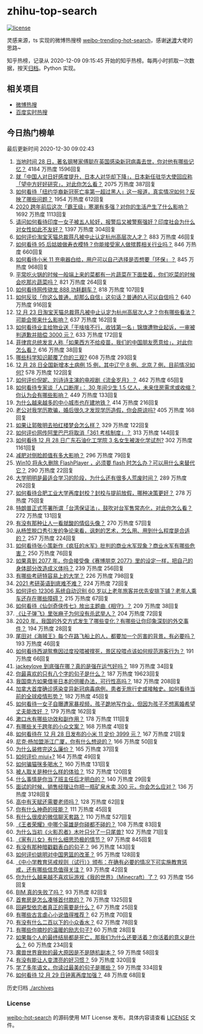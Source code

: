 # zhihu-top-search

[![license](https://img.shields.io/github/license/Arrackisarookie/zhihu-top-search)](https://github.com/Arrackisarookie/zhihu-top-search/blob/master/LICENSE)

灵感来源，ts 实现的微博热搜榜 [weibo-trending-hot-search](https://github.com/justjavac/weibo-trending-hot-search)，感谢[迷渡](https://github.com/justjavac)大佬的思路~

知乎热榜，记录从 2020-12-09 09:15:45 开始的知乎热榜。每两小时抓取一次数据，按天[归档](./archives)。Python 实现。

## 相关项目
+ [微博热搜](https://github.com/Arrackisarookie/weibo-hot-search)
+ [百度实时热搜](https://github.com/Arrackisarookie/baidu-hot-search)

## 今日热门榜单

<!-- Rank Begin -->

最后更新时间 2020-12-30 09:02:43

1. [当地时间 28 日，著名钢琴家傅聪在英国感染新冠病毒去世，你对他有哪些记忆？](https://www.zhihu.com/question/436736385) 4184 万热度 1596回复
1. [就「中国人对日好感度提升，日本人对华却下降」，日本新任驻华大使回应称「望中方好好研究」，对此你怎么看？](https://www.zhihu.com/question/437011548) 2075 万热度 387回复
1. [如何看待「纽约华裔新冠死亡率第一超过黑人」这一报道，真实情况如何？反映了哪些问题？](https://www.zhihu.com/question/436827094) 1954 万热度 612回复
1. [2020 跨年前后这次「霸王级」寒潮有多强？对你的生活产生了什么影响？](https://www.zhihu.com/question/436884402) 1692 万热度 1113回复
1. [请问如何看待印度一女子被五人轮奸，报警后又被警察强奸？印度社会为什么对女性如此不友好？](https://www.zhihu.com/question/436731197) 1397 万热度 304回复
1. [如何评价淘宝天猫总裁蒋凡被中止认定杭州高层次人才？](https://www.zhihu.com/question/437041072) 883 万热度 46回复
1. [如何看待 95 后姑娘做寿衣模特？你能接受家人做殡葬相关行业吗？](https://www.zhihu.com/question/436970213) 846 万热度 660回复
1. [如何看待小米 11 充电器白给，用户可以自己选择是否想要「环保」？](https://www.zhihu.com/question/436917872) 845 万热度 968回复
1. [平常吃火锅的时候一般端上来的菜都有一片蔬菜在下面垫着，你们吃菜的时候会吃那片蔬菜吗？](https://www.zhihu.com/question/435222878) 821 万热度 264回复
1. [如何看待网传骁龙 888 功耗翻车？](https://www.zhihu.com/question/436973130) 818 万热度 107回复
1. [如何反驳「你这么普通，却那么自信」这句话？普通的人可以自信吗？](https://www.zhihu.com/question/436989520) 640 万热度 916回复
1. [12 月 23 日淘宝天猫总裁蒋凡被中止认定为杭州高层次人才？你有哪些看法？可能会带来什么影响？](https://www.zhihu.com/question/437043058) 637 万热度 162回复
1. [如何看待业主给物业送「干啥啥不行，收钱第一名」锦旗遭物业起诉，一审被判道歉并赔偿 3000 元？](https://www.zhihu.com/question/436996149) 633 万热度 172回复
1. [菲律宾总统发言人称「如果西方不给疫苗，我们的中国朋友愿意给」，对此你怎么看？](https://www.zhihu.com/question/437062889) 616 万热度 38回复
1. [哪些科学知识颠覆了你的三观?](https://www.zhihu.com/question/327141696) 608 万热度 293回复
1. [12 月 28 日全国新增本土病例 15 例，其中辽宁 8 例、北京 7 例，目前情况如何?](https://www.zhihu.com/question/436960290) 578 万热度 122回复
1. [如何评价倪妮、刘诗诗主演的电视剧《流金岁月》？](https://www.zhihu.com/question/347391344) 462 万热度 65回复
1. [如何看待专家谈「人口断崖」： 30 年间少生 1.5 亿人，未来住房需求或收缩？你认为会有哪些影响？](https://www.zhihu.com/question/436968349) 449 万热度 133回复
1. [为什么越来越多的中小城市也在建地铁？](https://www.zhihu.com/question/43550635) 414 万热度 216回复
1. [老公对我学历欺骗，婚后很久才发现学历造假，你会原谅吗?](https://www.zhihu.com/question/347657075) 405 万热度 168回复
1. [如果让郭敬明去拍红楼梦会怎么样？](https://www.zhihu.com/question/436968023) 329 万热度 122回复
1. [如何评价网传阿里巴巴将取消「361 考核制度」？](https://www.zhihu.com/question/436837449) 313 万热度 144回复
1. [如何看待 12 月 28 日广东石油化工学院 3 名女生被泼化学试剂?](https://www.zhihu.com/question/436890084) 302 万热度 1161回复
1. [减肥对侧脸颜值有多大影响？](https://www.zhihu.com/question/68223529) 296 万热度 79回复
1. [Win10 将永久删除 FlashPlayer ，必须要 flash 时怎么办？可以用什么来替代它？](https://www.zhihu.com/question/436834128) 290 万热度 22回复
1. [大学明明是最适合学习的阶段，为什么还有很多人荒废时间？](https://www.zhihu.com/question/436615084) 289 万热度 262回复
1. [如何看待合肥工业大学再度封校？封校与提前放假，哪种决策更好？](https://www.zhihu.com/question/437008857) 278 万热度 75回复
1. [特朗普正式签署所谓「台湾保证法」，鼓吹对台军售常态化，对此你怎么看？](https://www.zhihu.com/question/436844879) 272 万热度 131回复
1. [有没有那种让人一看就酸的情侣头像？](https://www.zhihu.com/question/432753689) 270 万热度 57回复
1. [从杨笠脱口秀引发的争论来看，讽刺的艺术，怎么用、用到什么程度是合适的？](https://www.zhihu.com/question/436836729) 257 万热度 224回复
1. [如何看待张小策新作《疯狂的水军》批判的商业水军现象？商业水军有哪些危害？](https://www.zhihu.com/question/436865891) 250 万热度 76回复
1. [如果真到 2077 年，你会接受像《赛博朋克 2077》里的设定一样，把自己的身体部分改造成义体吗？](https://www.zhihu.com/question/436761122) 239 万热度 256回复
1. [有哪些考研特容易上的大学？](https://www.zhihu.com/question/295853267) 226 万热度 798回复
1. [2021 考研英语到底难不难？](https://www.zhihu.com/question/436605501) 224 万热度 72回复
1. [如何评价 12306 系统自动识别 60 岁以上老年旅客并优先安排下铺？老年人乘车还存在哪些障碍？](https://www.zhihu.com/question/436976976) 215 万热度 67回复
1. [如何看待《仙剑奇侠传七》放出主题曲《相守》？](https://www.zhihu.com/question/436991423) 209 万热度 38回复
1. [《让子弹飞》里张麻子为何没有杀武举人？](https://www.zhihu.com/question/434899190) 204 万热度 72回复
1. [2020 年，我国的外交方式发生了哪些变化？有哪些让你印象深刻的外交事件？](https://www.zhihu.com/question/435793334) 194 万热度 28回复
1. [尾田对《海贼王》每个在路飞船上的人，都要加一个厉害的背景，有必要吗？](https://www.zhihu.com/question/436959042) 193 万热度 46回复
1. [如何看待西湖鸳鸯因过度投喂被撑死，景区投喂点该如何规范游客行为？](https://www.zhihu.com/question/436883429) 191 万热度 66回复
1. [jackeylove 到底强在哪？真的是强在运气好吗？](https://www.zhihu.com/question/436635120) 189 万热度 34回复
1. [你最喜欢的只有八个字的句子是什么？](https://www.zhihu.com/question/371831330) 187 万热度 19623回复
1. [我国南方如果借鉴日本的供暖办法，可行性高吗？](https://www.zhihu.com/question/433691204) 182 万热度 208回复
1. [加拿大首度确诊感染变异新冠病毒病例，患者无旅行史或接触史。如何看待当前的全球疫情形势？](https://www.zhihu.com/question/436677872) 182 万热度 45回复
1. [如何看待一女子自曝遭家暴视频，孩子跪地写作业，但因为孩子不想离婚希望丈夫能改好 ？](https://www.zhihu.com/question/436984435) 179 万热度 162回复
1. [漱口水有哪些功效和副作用？](https://www.zhihu.com/question/20368732) 178 万热度 111回复
1. [有哪些关于跨年的小众文案？](https://www.zhihu.com/question/436676337) 168 万热度 41回复
1. [如何看待在 12 月 28 日发布的小米 11 定价 3999 元？](https://www.zhihu.com/question/436916258) 167 万热度 21回复
1. [尼克·杨加盟浙江广厦，你有什么想说的？](https://www.zhihu.com/question/436932174) 166 万热度 50回复
1. [为什么装修完这么廉价？](https://www.zhihu.com/question/413598770) 165 万热度 37回复
1. [如何评价 miui+?](https://www.zhihu.com/question/436908172) 164 万热度 49回复
1. [如何骗猫咪多喝水？](https://www.zhihu.com/question/433215489) 160 万热度 131回复
1. [被人取关是种什么样的体验？](https://www.zhihu.com/question/37380578) 152 万热度 120回复
1. [什么事情是你当了班主任后才明白的？](https://www.zhihu.com/question/279630553) 140 万热度 29回复
1. [面试的时候，销售经理让你把一瓶矿泉水卖 300 元，你会怎么应对？](https://www.zhihu.com/question/64028409) 136 万热度 3128回复
1. [高中有天赋还需要老师吗？](https://www.zhihu.com/question/434355405) 128 万热度 62回复
1. [你有什么神奇的技能？](https://www.zhihu.com/question/28374559) 111 万热度 45回复
1. [有什么很皮的微信聊天套路？](https://www.zhihu.com/question/265328713) 110 万热度 527回复
1. [《王者荣耀》中哪个英雄是你碰都不碰的？](https://www.zhihu.com/question/435874495) 108 万热度 83回复
1. [为什么当初《火影忍者》木叶只分了一只尾兽?](https://www.zhihu.com/question/435079250) 102 万热度 71回复
1. [《家有儿女》有什么细思恐极的情节？](https://www.zhihu.com/question/36508758) 97 万热度 845回复
1. [有没有那种暗戳戳表白的句子？](https://www.zhihu.com/question/300244719) 96 万热度 143回复
1. [如何评价姚明对中国男篮的改革？](https://www.zhihu.com/question/345144005) 95 万热度 128回复
1. [《中小学教育惩戒规则（试行）》颁布：在确有必要的情况下可实施教育惩戒，还有哪些信息值得关注？](https://www.zhihu.com/question/436987567) 93 万热度 42回复
1. [你为什么越来越不喜欢玩游戏《我的世界》（Minecraft）了？](https://www.zhihu.com/question/406796592) 93 万热度 156回复
1. [BIM 真的失败了吗？](https://www.zhihu.com/question/379474265) 93 万热度 82回复
1. [首套房是怎么凑够首付款的？](https://www.zhihu.com/question/311872003) 76 万热度 1325回复
1. [回避型依恋者真正的需要是什么？](https://www.zhihu.com/question/436686713) 67 万热度 25回复
1. [有哪些古言虐心小说值得推荐？](https://www.zhihu.com/question/380112367) 62 万热度 70回复
1. [有没有什么二百以下的小众香水？](https://www.zhihu.com/question/341115925) 62 万热度 78回复
1. [有哪些你摘抄的温暖的励志句子?](https://www.zhihu.com/question/435739334) 60 万热度 28回复
1. [如果每个人的最终结局都是死亡，那我们为什么还要活着？你活着的意义是什么？](https://www.zhihu.com/question/435745726) 60 万热度 234回复
1. [魔兽世界衰败的最大原因是不是随机副本？](https://www.zhihu.com/question/41567288) 59 万热度 58回复
1. [有没有能让人变漂亮的好习惯？](https://www.zhihu.com/question/423969924) 59 万热度 320回复
1. [学了多年语文，你读过最美的句子是哪些？](https://www.zhihu.com/question/414638105) 59 万热度 334回复
1. [如何看待 12 月 29 日钟离再度加强？](https://www.zhihu.com/question/437009777) 48 万热度 68回复
<!-- Rank End -->

历史归档 [./archives](./archives)

### License

[weibo-hot-search](https://github.com/Arrackisarookie/zhihu-top-search) 的源码使用 MIT License 发布。具体内容请查看 [LICENSE](./LICENSE) 文件。
